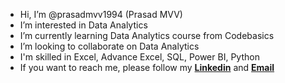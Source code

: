 - Hi, I’m @prasadmvv1994 (Prasad MVV)
- I’m interested in Data Analytics
- I’m currently learning Data Analytics course from Codebasics
- I’m looking to collaborate on Data Analytics
- I'm skilled in Excel, Advance Excel, SQL, Power BI, Python
- If you want to reach me, please follow my **[Linkedin](https://www.linkedin.com/in/mvenkatavaraprasad)** and **[Email](mvvprasad10@gmail.com)**


<!---
prasadmvv1994/prasadmvv1994 is a ✨ special ✨ repository because its `README.md` (this file) appears on your GitHub profile.
You can click the Preview link to take a look at your changes.
--->
